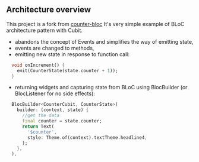## Architecture overview
This project is a fork from [counter-bloc](https://github.com/KRRySS/counter-bloc) It's very simple example of BLoC architecture pattern with Cubit.
- abandons the concept of Events and simplifies the way of emitting state,
- events are changed to methods,
- emitting new state in response to function call:
```dart
  void onIncrement() {
    emit(CounterState(state.counter + 1));
  }

```
- returning widgets and capturing state from BLoC using BlocBuilder (or BlocListener for no side effects):
```dart
  BlocBuilder<CounterCubit, CounterState>(
    builder: (context, state) {
      //get the data
      final counter = state.counter;
      return Text(
        '$counter',
        style: Theme.of(context).textTheme.headline4,
      );
    },
  ),

```